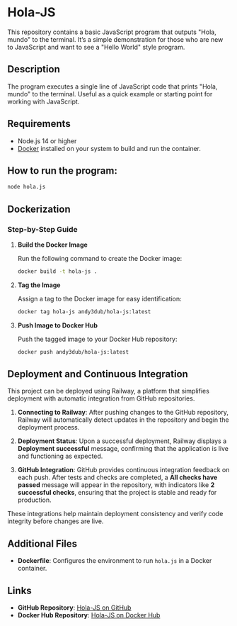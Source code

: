 # Hola-JS
This repository contains a basic JavaScript program that outputs "Hola, mundo" to the terminal. It’s a simple demonstration for those who are new to JavaScript and want to see a "Hello World" style program.

## Description 
The program executes a single line of JavaScript code that prints "Hola, mundo" to the terminal. Useful as a quick example or starting point for working with JavaScript.

## Requirements 
- Node.js 14 or higher
- [Docker](https://docs.docker.com/get-started/get-docker/) installed on your system to build and run the container.

## How to run the program: 
```bash
node hola.js
```

## Dockerization 
### Step-by-Step Guide
1. **Build the Docker Image**

   Run the following command to create the Docker image:

   ```bash
   docker build -t hola-js .
   ```

2. **Tag the Image**

   Assign a tag to the Docker image for easy identification:

   ```bash
   docker tag hola-js andy3dub/hola-js:latest
   ```

3. **Push Image to Docker Hub**

   Push the tagged image to your Docker Hub repository:

   ```bash
   docker push andy3dub/hola-js:latest
   ```

## Deployment and Continuous Integration

This project can be deployed using Railway, a platform that simplifies deployment with automatic integration from GitHub repositories.

1. **Connecting to Railway**: 
   After pushing changes to the GitHub repository, Railway will automatically detect updates in the repository and begin the deployment process.

2. **Deployment Status**:
   Upon a successful deployment, Railway displays a **Deployment successful** message, confirming that the application is live and functioning as expected.

3. **GitHub Integration**:
   GitHub provides continuous integration feedback on each push. After tests and checks are completed, a **All checks have passed** message will appear in the repository, with indicators like **2 successful checks**, ensuring that the project is stable and ready for production.

These integrations help maintain deployment consistency and verify code integrity before changes are live.

## Additional Files
- **Dockerfile**: Configures the environment to run `hola.js` in a Docker container.

## Links 
- **GitHub Repository**: [Hola-JS on GitHub](https://github.com/jallangap/hola-js)
- **Docker Hub Repository**: [Hola-JS on Docker Hub](https://hub.docker.com/r/andy3dub/hola-js)
